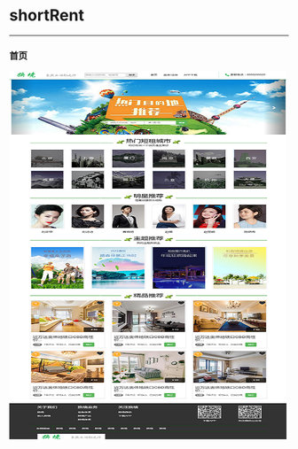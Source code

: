 # shortRent
----------
### 首页
![](https://github.com/meimei1235/shortRent/blob/master/%E6%95%88%E6%9E%9C%E5%9B%BE/%E9%A6%96%E9%A1%B5.png)
### 
